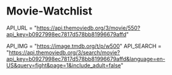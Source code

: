 # Movie-Watchlist

API_URL = "https://api.themoviedb.org/3/movie/550?api_key=b0927998ec7817d578bb81996679affd"

API_IMG = "https://image.tmdb.org/t/p/w500"
API_SEARCH = "https://api.themoviedb.org/3/search/movie?api_key=b0927998ec7817d578bb81996679affd&language=en-US&query=fight&page=1&include_adult=false"